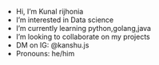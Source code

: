 -  Hi, I’m Kunal rijhonia
-  I’m interested in Data science
-  I’m currently learning python,golang,java
-  I’m looking to collaborate on my projects
-  DM on IG: @kanshu.js
-  Pronouns: he/him

<!---
Krijhonia/Krijhonia is a ✨ special ✨ repository because its `README.md` (this file) appears on your GitHub profile.
You can click the Preview link to take a look at your changes.
--->
